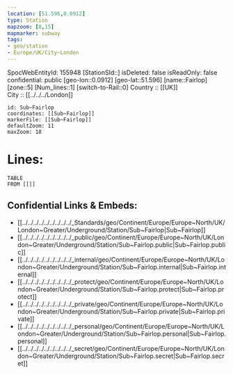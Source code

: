 ```yaml
---
location: [51.596,0.0912] 
type: Station 
mapzoom: [8,15] 
mapmarker: subway 
tags:
- geo/station
- Europe/UK/City~London
---
```

SpocWebEntityId: 155948
[StationSId::] 
isDeleted: false
isReadOnly: false
confidential: public
[geo-lon::0.0912] 
[geo-lat::51.596] 
[name::Fairlop] 
[zone::5] 
[Num_lines::1] 
[switch-to-Rail::0] 
Country :: [[UK]]  
City :: [[../../../London]]  


```leaflet
id: Sub~Fairlop
coordinates: [[Sub~Fairlop]] 
markerFile: [[Sub~Fairlop]] 
defaultZoom: 11 
maxZoom: 18
```


# Lines: 
```dataview
TABLE 
FROM [[]] 
```

## Confidential Links & Embeds: 
- [[../../../../../../../../../_Standards/geo/Continent/Europe/Europe~North/UK/London~Greater/Underground/Station/Sub~Fairlop|Sub~Fairlop]] 
- [[../../../../../../../../../_public/geo/Continent/Europe/Europe~North/UK/London~Greater/Underground/Station/Sub~Fairlop.public|Sub~Fairlop.public]] 
- [[../../../../../../../../../_internal/geo/Continent/Europe/Europe~North/UK/London~Greater/Underground/Station/Sub~Fairlop.internal|Sub~Fairlop.internal]] 
- [[../../../../../../../../../_protect/geo/Continent/Europe/Europe~North/UK/London~Greater/Underground/Station/Sub~Fairlop.protect|Sub~Fairlop.protect]] 
- [[../../../../../../../../../_private/geo/Continent/Europe/Europe~North/UK/London~Greater/Underground/Station/Sub~Fairlop.private|Sub~Fairlop.private]] 
- [[../../../../../../../../../_personal/geo/Continent/Europe/Europe~North/UK/London~Greater/Underground/Station/Sub~Fairlop.personal|Sub~Fairlop.personal]] 
- [[../../../../../../../../../_secret/geo/Continent/Europe/Europe~North/UK/London~Greater/Underground/Station/Sub~Fairlop.secret|Sub~Fairlop.secret]] 
